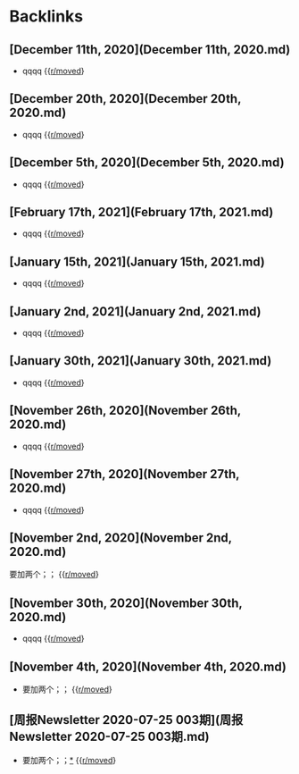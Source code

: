 
# Backlinks
## [December 11th, 2020](December 11th, 2020.md)
- qqqq {{[r/moved](../r/moved.md)}

## [December 20th, 2020](December 20th, 2020.md)
- qqqq {{[r/moved](../r/moved.md)}

## [December 5th, 2020](December 5th, 2020.md)
- qqqq {{[r/moved](../r/moved.md)}

## [February 17th, 2021](February 17th, 2021.md)
- qqqq {{[r/moved](../r/moved.md)}

## [January 15th, 2021](January 15th, 2021.md)
- qqqq {{[r/moved](../r/moved.md)}

## [January 2nd, 2021](January 2nd, 2021.md)
- qqqq {{[r/moved](../r/moved.md)}

## [January 30th, 2021](January 30th, 2021.md)
- qqqq {{[r/moved](../r/moved.md)}

## [November 26th, 2020](November 26th, 2020.md)
- qqqq {{[r/moved](../r/moved.md)}

## [November 27th, 2020](November 27th, 2020.md)
- qqqq {{[r/moved](../r/moved.md)}

## [November 2nd, 2020](November 2nd, 2020.md)
要加两个；； {{[r/moved](../r/moved.md)}

## [November 30th, 2020](November 30th, 2020.md)
- qqqq {{[r/moved](../r/moved.md)}

## [November 4th, 2020](November 4th, 2020.md)
- 要加两个；； {{[r/moved](../r/moved.md)}

## [周报Newsletter 2020-07-25 003期](周报Newsletter 2020-07-25 003期.md)
- 要加两个；；[*](((Z8XscXqVq))) {{[r/moved](../r/moved.md)}

